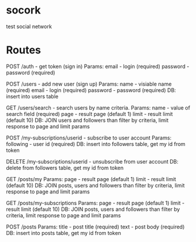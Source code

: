 # socork
test social network

# Routes

POST /auth - get token (sign in)
Params:
    email - login (required)
    password - password (required)

POST /users - add new user (sign up)
Params:
    name - visiable name (required)
    email - login (required)
    password - password (required)
DB: insert into users table

GET /users/search - search users by name criteria.
Params:
    name - value of search field (required)
    page - result page (default 1)
    limit - result limit (default 10)
DB: JOIN users and followers than filter by criteria, limit response to page and limit params

POST /my-subscriptions/userid - subscribe to user account
Params:
    following - user id (required)
DB: insert into followers table, get my id from token

DELETE /my-subscriptions/userid - unsubscribe from user account
DB: delete from followers table, get my id from token

GET /posts/my 
Params:
    page - result page (default 1)
    limit - result limit (default 10)
DB: JOIN posts, users and followers than filter by criteria, limit response to page and limit params

GET /posts/my-subscriptions
Params:
    page - result page (default 1)
    limit - result limit (default 10)
DB: JOIN posts, users and followers than filter by criteria, limit response to page and limit params

POST /posts
Params:
    title - post title (required)
    text - post body (required)
DB: insert into posts table, get my id from token
